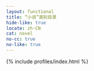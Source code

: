 ```yaml
---
layout: functional
title: “小说”类别目录
hide-like: true
locate: zh-CN
cat: novel
no-cc: true
no-like: true
---
```

{% include profiles/index.html %}

